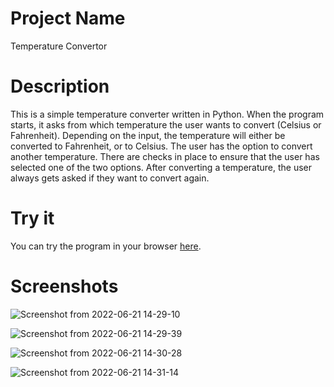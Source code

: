 # Project Name

Temperature Convertor

# Description

This is a simple temperature converter written in Python. When the program starts, it asks from which temperature the user wants to convert (Celsius or Fahrenheit).
Depending on the input, the temperature will either be converted to Fahrenheit, or to Celsius. The user has the option to convert another temperature.
There are checks in place to ensure that the user has selected one of the two options. After converting a temperature, the user always gets asked if they want to convert again.

# Try it

You can try the program in your browser [here](https://replit.com/@AlexanderGulev/temperetureconverter#main.py).

# Screenshots

![Screenshot from 2022-06-21 14-29-10](https://user-images.githubusercontent.com/104764256/174789391-dcecf088-ec16-4081-8014-77b7e8543b0a.png)

![Screenshot from 2022-06-21 14-29-39](https://user-images.githubusercontent.com/104764256/174789400-d00641f1-3dca-468e-ad3d-c1e0cf134adb.png)

![Screenshot from 2022-06-21 14-30-28](https://user-images.githubusercontent.com/104764256/174789404-186f54bf-7010-4ecf-8d20-08a58a6a1004.png)

![Screenshot from 2022-06-21 14-31-14](https://user-images.githubusercontent.com/104764256/174789405-0d7ff05b-48d7-4ce5-9e32-355da47f1a7f.png)
